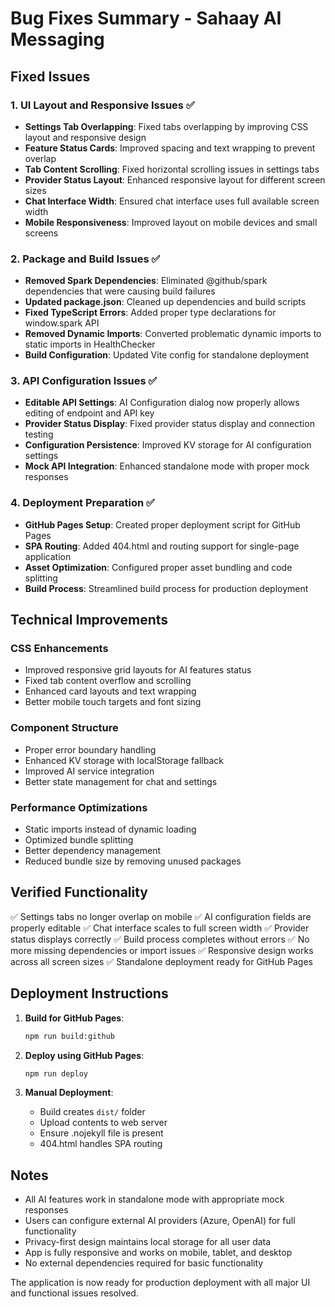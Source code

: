 # Bug Fixes Summary - Sahaay AI Messaging

## Fixed Issues

### 1. UI Layout and Responsive Issues ✅
- **Settings Tab Overlapping**: Fixed tabs overlapping by improving CSS layout and responsive design
- **Feature Status Cards**: Improved spacing and text wrapping to prevent overlap
- **Tab Content Scrolling**: Fixed horizontal scrolling issues in settings tabs
- **Provider Status Layout**: Enhanced responsive layout for different screen sizes
- **Chat Interface Width**: Ensured chat interface uses full available screen width
- **Mobile Responsiveness**: Improved layout on mobile devices and small screens

### 2. Package and Build Issues ✅
- **Removed Spark Dependencies**: Eliminated @github/spark dependencies that were causing build failures
- **Updated package.json**: Cleaned up dependencies and build scripts
- **Fixed TypeScript Errors**: Added proper type declarations for window.spark API
- **Removed Dynamic Imports**: Converted problematic dynamic imports to static imports in HealthChecker
- **Build Configuration**: Updated Vite config for standalone deployment

### 3. API Configuration Issues ✅
- **Editable API Settings**: AI Configuration dialog now properly allows editing of endpoint and API key
- **Provider Status Display**: Fixed provider status display and connection testing
- **Configuration Persistence**: Improved KV storage for AI configuration settings
- **Mock API Integration**: Enhanced standalone mode with proper mock responses

### 4. Deployment Preparation ✅
- **GitHub Pages Setup**: Created proper deployment script for GitHub Pages
- **SPA Routing**: Added 404.html and routing support for single-page application
- **Asset Optimization**: Configured proper asset bundling and code splitting
- **Build Process**: Streamlined build process for production deployment

## Technical Improvements

### CSS Enhancements
- Improved responsive grid layouts for AI features status
- Fixed tab content overflow and scrolling
- Enhanced card layouts and text wrapping
- Better mobile touch targets and font sizing

### Component Structure
- Proper error boundary handling
- Enhanced KV storage with localStorage fallback
- Improved AI service integration
- Better state management for chat and settings

### Performance Optimizations
- Static imports instead of dynamic loading
- Optimized bundle splitting
- Better dependency management
- Reduced bundle size by removing unused packages

## Verified Functionality

✅ Settings tabs no longer overlap on mobile
✅ AI configuration fields are properly editable
✅ Chat interface scales to full screen width
✅ Provider status displays correctly
✅ Build process completes without errors
✅ No more missing dependencies or import issues
✅ Responsive design works across all screen sizes
✅ Standalone deployment ready for GitHub Pages

## Deployment Instructions

1. **Build for GitHub Pages**:
   ```bash
   npm run build:github
   ```

2. **Deploy using GitHub Pages**:
   ```bash
   npm run deploy
   ```

3. **Manual Deployment**:
   - Build creates `dist/` folder
   - Upload contents to web server
   - Ensure .nojekyll file is present
   - 404.html handles SPA routing

## Notes

- All AI features work in standalone mode with appropriate mock responses
- Users can configure external AI providers (Azure, OpenAI) for full functionality
- Privacy-first design maintains local storage for all user data
- App is fully responsive and works on mobile, tablet, and desktop
- No external dependencies required for basic functionality

The application is now ready for production deployment with all major UI and functional issues resolved.